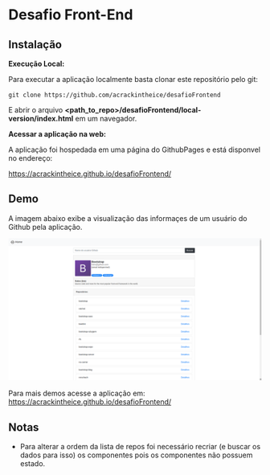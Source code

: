 # Desafio Front-End

## **Instalação** ##

**Execução Local:**  

Para executar a aplicação localmente basta clonar este repositório pelo git:
```
git clone https://github.com/acrackintheice/desafioFrontend
```
E abrir o arquivo **<path_to_repo>/desafioFrontend/local-version/index.html** em um navegador.

**Acessar a aplicação na web:**

A aplicação foi hospedada em uma página do GithubPages e está disponvel no endereço:

https://acrackintheice.github.io/desafioFrontend/

## **Demo** ##

A imagem abaixo exibe a visualização das informaçes de um usuário do Github pela aplicação.

![Demo Image](demo.png)

Para mais demos acesse a aplicação em: https://acrackintheice.github.io/desafioFrontend/

## **Notas** ##

* Para alterar a ordem da lista de repos foi necessário recriar (e buscar os dados para isso) os componentes pois os componentes não possuem estado.
